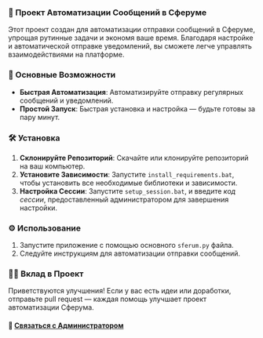 ### 📢 Проект Автоматизации Сообщений в Сферуме

Этот проект создан для автоматизации отправки сообщений в Сферуме, упрощая рутинные задачи и экономя ваше время. Благодаря настройке и автоматической отправке уведомлений, вы сможете легче управлять взаимодействиями на платформе.

### 🚀 Основные Возможности

- **Быстрая Автоматизация**: Автоматизируйте отправку регулярных сообщений и уведомлений.
- **Простой Запуск**: Быстрая установка и настройка — будьте готовы за пару минут.

### 🛠️ Установка

1. **Склонируйте Репозиторий**: Скачайте или клонируйте репозиторий на ваш компьютер.
2. **Установите Зависимости**: Запустите `install_requirements.bat`, чтобы установить все необходимые библиотеки и зависимости.
3. **Настройка Сессии**: Запустите `setup_session.bat`, и введите *код сессии*, предоставленный администратором для завершения настройки.

### ⚙️ Использование

1. Запустите приложение с помощью основного `sferum.py` файла.
2. Следуйте инструкциям для автоматизации отправки сообщений.

### 👨‍💻 Вклад в Проект

Приветствуются улучшения! Если у вас есть идеи или доработки, отправьте pull request — каждая помощь улучшает проект автоматизации Сферума.

#### 🔗 [Связаться с Администратором](https://t.me/autosfetum)
